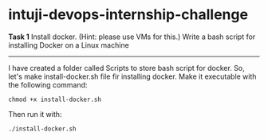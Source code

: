 # intuji-devops-internship-challenge
**Task 1**  Install docker. (Hint: please use VMs for this.) Write a bash script for installing Docker on a Linux machine
___
I have created a folder called Scripts to store bash script for docker.
So, let's make install-docker.sh file fir installing docker.
Make it executable with the following command:
```  
chmod +x install-docker.sh
```
Then run it with:
```
./install-docker.sh
```


